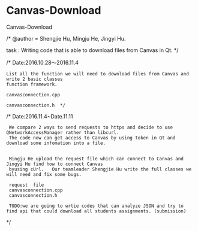 # Canvas-Download
Canvas-Download

/*
@author = Shengjie Hu, Mingju He, Jingyi Hu. 


task : Writing code that is able to download files from Canvas in Qt.
*/  
 
 
/*  Date:2016.10.28～2016.11.4  
   
    List all the function we will need to download files from Canvas and write 2 basic classes 
    function framework.  
    
    canvasconnection.cpp
    
    canvasconnection.h  */


/*  Date:2016.11.4~Date.11.11 

     We compare 2 ways to send requests to https and decide to use QNetworkAccessManager rather than libcurl. 
     The code now can get access to Canvas by using token in Qt and download some infomation into a file.
     
     
     Mingju He upload the request file which can connect to Canvas and  Jingyi Hu find how to connect Canvas
     byusing cUrl.   Our teamleader Shengjie Hu write the full classes we will need and fix some bugs. 
     
     request  file 
     canvasconnection.cpp
     canvasconnection.h  
     
     TODO:we are going to wrtie codes that can analyze JSON and try to find api that could download all students assignments. (submission)


*/ 
     
    

